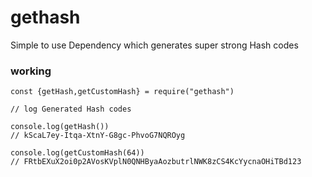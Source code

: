 # gethash

Simple to use Dependency which generates super strong Hash codes


### working

```
const {getHash,getCustomHash} = require("gethash")

// log Generated Hash codes

console.log(getHash())
// kScaL7ey-Itqa-XtnY-G8gc-PhvoG7NQROyg

console.log(getCustomHash(64))
// FRtbEXuX2oi0p2AVosKVplN0QNHByaAozbutrlNWK8zCS4KcYycnaOHiTBd123

```
